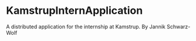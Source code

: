 # KamstrupInternApplication
A distributed application for the internship at Kamstrup. By Jannik Schwarz-Wolf 
